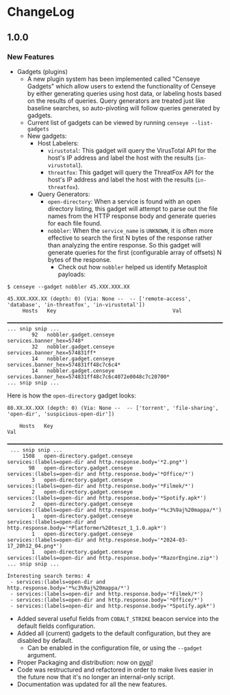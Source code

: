 # ChangeLog

## 1.0.0

### New Features

- Gadgets (plugins)
  * A new plugin system has been implemented called "Censeye Gadgets" which allow users to extend the functionality of Censeye by either generating queries using host data, or labeling hosts based on the results of queries. Query generators are treated just like baseline searches, so auto-pivoting will follow queries generated by gadgets.
  * Current list of gadgets can be viewed by running `censeye --list-gadgets`
  * New gadgets:
    - Host Labelers:
        * `virustotal`: This gadget will query the VirusTotal API for the host's IP address and label the host with the results (`in-virustotal`).
        * `threatfox`: This gadget will query the ThreatFox API for the host's IP address and label the host with the results (`in-threatfox`).
    - Query Generators:
        * `open-directory`: When a service is found with an open directory listing, this gadget will attempt to parse out the file names from the HTTP response body and generate queries for each file found.
        * `nobbler`: When the `service_name` is `UNKNOWN`, it is often more effective to search the first N bytes of the response rather than analyzing the entire response. So this gadget will generate queries for the first (configurable array of offsets) N bytes of the response.
            - Check out how `nobbler` helped us identify Metasploit payloads:

```
$ censeye --gadget nobbler 45.XXX.XXX.XX

45.XXX.XXX.XX (depth: 0) (Via: None --  -- ['remote-access', 'database', 'in-threatfox', 'in-virustotal'])
     Hosts   Key                                      Val
 ━━━━━━━━━━━━━━━━━━━━━━━━━━━━━━━━━━━━━━━━━━━━━━━━━━━━━━━━━━━━━━━━━━━━━━━━━━━━━━━━━━━━━━━━━━━━━━━━━━━━━━━━━━━━━━━━━━━━━━━━━━━━━━━━━━━━━━━━━━━━━━━━━━━
... snip snip ...
        92   nobbler.gadget.censeye                   services.banner_hex=5748*
        32   nobbler.gadget.censeye                   services.banner_hex=574831ff*
        14   nobbler.gadget.censeye                   services.banner_hex=574831ff48c7c6c4*
        14   nobbler.gadget.censeye                   services.banner_hex=574831ff48c7c6c4072e0048c7c20700*
... snip snip ...
```

Here is how the `open-directory` gadget looks:

```
80.XX.XX.XXX (depth: 0) (Via: None --  -- ['torrent', 'file-sharing', 'open-dir', 'suspicious-open-dir'])

    Hosts   Key                                                            Val
 ━━━━━━━━━━━━━━━━━━━━━━━━━━━━━━━━━━━━━━━━━━━━━━━━━━━━━━━━━━━━━━━━━━━━━━━━━━━━━━━━━━━━━━━━━━━━━━━━━━━━━━━━━━━━━━━━━━━━━━━━━━━━━━━━━━━━━━━━━━━━━━━━━━━━━━━━━━━━━━━━━━━━━━━━━━━━━━━━━━━━━━━━━━━━━━━━━━━━━━━━
 ... snip snip ...
     1508   open-directory.gadget.censeye                                  services:(labels=open-dir and http.response.body='*2.png*')
       98   open-directory.gadget.censeye                                  services:(labels=open-dir and http.response.body='*Office/*')
        3   open-directory.gadget.censeye                                  services:(labels=open-dir and http.response.body='*Filmek/*')
        2   open-directory.gadget.censeye                                  services:(labels=open-dir and http.response.body='*Spotify.apk*')
        2   open-directory.gadget.censeye                                  services:(labels=open-dir and http.response.body='*%c3%9aj%20mappa/*')
        1   open-directory.gadget.censeye                                  services:(labels=open-dir and http.response.body='*Platformer%20teszt_1_1.0.apk*')
        1   open-directory.gadget.censeye                                  services:(labels=open-dir and http.response.body='*2024-03-17_20h12_04.png*')
        1   open-directory.gadget.censeye                                  services:(labels=open-dir and http.response.body='*RazorEngine.zip*')
... snip snip ...

Interesting search terms: 4
 - services:(labels=open-dir and http.response.body='*%c3%9aj%20mappa/*')
 - services:(labels=open-dir and http.response.body='*Filmek/*')
 - services:(labels=open-dir and http.response.body='*Office/*')
 - services:(labels=open-dir and http.response.body='*Spotify.apk*')
```


- Added several useful fields from `COBALT_STRIKE` beacon service into the default fields configuration.
- Added all (current) gadgets to the default configuration, but they are disabled by default.
	- Can be enabled in the configuration file, or using the `--gadget` argument.
- Proper Packaging and distribution: now on [pypi](https://pypi.org/project/censeye/)!
- Code was restructured and refactored in order to make lives easier in the future now that it's no longer an internal-only script.
- Documentation was updated for all the new features.
